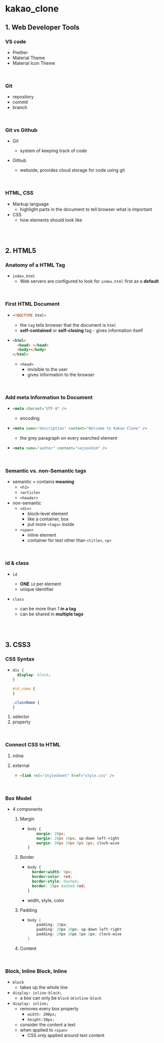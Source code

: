 # kakao_clone

## 1. Web Developer Tools

### VS code

- Prettier
- Material Theme
- Material Icon Theme

<br/>

### Git

- repository
- commit
- branch

<br/>

### Git vs Github

- Git

  - system of keeping track of code

- Github
  - webside, provides cloud storage for code using git

<br/>

### HTML, CSS

- Markup language
  - highlight parts in the document to tell browser what is important
- CSS
  - how elements should look like

<br/>

<br/>

## 2. HTML5

### Anatomy of a HTML Tag

- `index.html`
  - Web servers are configured to look for `index.html` first as a **default**

<br/>

### First HTML Document

- ```html
  <!DOCTYPE html>
  ```

  - the `tag` tells browser that the document is `html`
  - **self-contained** or **self-closing** tag - gives information itself

- ```html
  <html>
    <head> </head>
    <body></body>
  </html>
  ```

  - `<head>`
    - invisible to the user
    - gives information to the browser

<br/>

### Add meta Information to Document

- ```html
  <meta charset="UTF-8" />
  ```

  - encoding

- ```html
  <meta name="description" content="Welcome to Kakao Clone" />
  ```

  - the grey paragraph on every searched element

- ```html
  <meta name="author" content="sejoonkim" />
  ```

<br/>

### Semantic vs. non-Semantic tags

- semantic = contains **meaning**
  - `<h1>`
  - `<article>`
  - `<header>`
- non-semantic
  - `<div>`
    - block-level element
    - like a container, box
    - put more `<tags>` inside
  - `<span>`
    - inline element
    - container for text other than `<title>`, `<p>`

<br/>

### id & class

- `id`

  - **ONE** `id` per element
  - unique identifier

- `class`
  - can be more than 1 **in a tag**
  - can be shared in **multiple tags**

<br/>

<br/>

## 3. CSS3

### CSS Syntax

- ```css
  div {
    display: block;
  }

  #id_name {
  }

  .className {
  }
  ```

1. selector
2. property

<br/>

### Connect CSS to HTML

1. inline

2. external

   - ```html
     <link rel="stylesheet" href="style.css" />
     ```

<br/>

### Box Model

- 4 components

  1. Margin

     - ```css
       body {
           margin: 20px;
           margin: 20px 10px; up-down left-right
           margin: 20px 10px 5px 2px; clock-wise
       }
       ```

  2. Border

     - ```css
       body {
         border-width: 5px;
         border-color: red;
         border-style: dashed;
         border: 10px dashed red;
       }
       ```

     - width, style, color

  3. Padding

     - ```cs
       body {
           padding: 20px;
           padding: 20px 10px; up-down left-right
           padding: 20px 10px 5px 2px; clock-wise
       }
       ```

  4. Content

<br/>

### Block, Inline Block, Inline

- `block`
  - takes up the whole line
- `display: inline-block;`
  - a box can only be `block` or`inline-block`
- `display: inline;`
  - removes every box property
    - `width: 200px;`
    - `height:30px;`
  - consider the content a text
  - when applied to `<span>`
    - CSS only applied around text content
